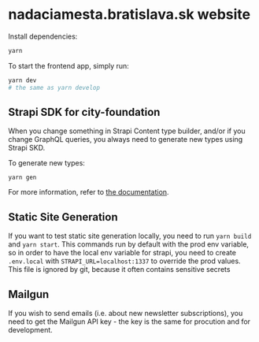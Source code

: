 # nadaciamesta.bratislava.sk website

Install dependencies:

```bash
yarn
```

To start the frontend app, simply run:

```bash
yarn dev
# the same as yarn develop
```

## Strapi SDK for city-foundation

When you change something in Strapi Content type builder, and/or if you change GraphQL queries, you always need to generate new types using Strapi SKD.

To generate new types:

```
yarn gen
```

For more information, refer to [the documentation](/docs/libs/Strapi-SDK.md).

## Static Site Generation

If you want to test static site generation locally, you need to run `yarn build` and `yarn start`. This commands run by default with the prod env variable, so in order to have the local env variable for strapi, you need to create `.env.local` with `STRAPI_URL=localhost:1337` to override the prod values. This file is ignored by git, because it often contains sensitive secrets

## Mailgun

If you wish to send emails (i.e. about new newsletter subscriptions), you need to get the Mailgun API key - the key is the same for procution and for development.
